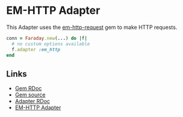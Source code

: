 # EM-HTTP Adapter

This Adapter uses the [em-http-request][rdoc] gem to make HTTP requests.

```ruby
conn = Faraday.new(...) do |f|
  # no custom options available
  f.adapter :em_http
end
```

## Links

* [Gem RDoc][rdoc]
* [Gem source][src]
* [Adapter RDoc][adapter_rdoc]
* [EM-HTTP Adapter](./em-http.md)

[rdoc]: https://www.rubydoc.info/gems/em-http-request
[src]: https://github.com/igrigorik/em-http-request#readme
[adapter_rdoc]: https://www.rubydoc.info/gems/faraday/Faraday/Adapter/EMHttp
